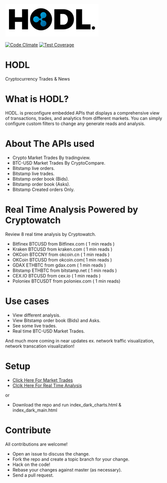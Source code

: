 ![HODL.](/docs/logo.png?raw=true)

[![Code Climate](https://codeclimate.com/github/5998/HODL/badges/gpa.svg)](https://codeclimate.com/github/5998/HODL)
[![Test Coverage](https://codeclimate.com/github/5998/HODL/badges/coverage.svg)](https://codeclimate.com/github/5998/HODL/coverage)

# HODL
Cryptocurrency Trades &amp; News

What is HODL?
=======

HODL. is preconfigure embedded APIs that displays a comprehensive view of transactions, trades, and analytics from different markets. You can simply configure custom filters to change any generate reads and analysis.

About The APIs used
=========

- Crypto Market Trades By tradingview.
- BTC-USD Market Trades By CryptoCompare.
- Bitstamp live orders.
- Bitstamp live trades.
- Bitstamp order book (Bids).
- Bitstamp order book (Asks).
- Bitstamp Created orders Only.


Real Time Analysis Powered by Cryptowatch
=========

Review 8 real time analysis by Cryptowatch.

- Bitfinex BTCUSD from Bitfinex.com ( 1 min reads )
- Kraken BTCUSD from kraken.com ( 1 min reads )
- OKCoin BTCCNY from okcoin.cn ( 1 min reads )
- OKCoin BTCUSD from okcoin.com( 1 min reads )
- GDAX ETHBTC from gdax.com ( 1 min reads )
- Bitstamp ETHBTC from bitstamp.net ( 1 min reads )
- CEX.IO BTCUSD from cex.io ( 1 min reads )
- Poloniex BTCUSDT from poloniex.com ( 1 min reads)

Use cases
=========

- View different analysis.
- View Bitstamp order book (Bids) and Asks.
- See some live trades.
- Real time BTC-USD Market Trades.

And much more coming in near updates ex. network traffic visualization, network transcation visualization!


Setup
=====

- [Click Here For Market Trades](https://htmlpreview.github.io/?https://github.com/5998/HODL/blob/master/index_dark_main.html)
- [Clcik Here For Real Time Analysis](https://htmlpreview.github.io/?https://github.com/5998/HODL/blob/master/index_dark_main.html)

or
- Download the repo and run index_dark_charts.html & index_dark_main.html

Contribute
==========

All contributions are welcome!

- Open an issue to discuss the change.
- Fork the repo and create a topic branch for your change.
- Hack on the code!
- Rebase your changes against master (as necessary).
- Send a pull request.
